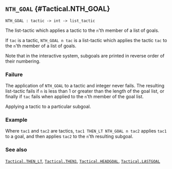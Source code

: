 ## `NTH_GOAL` {#Tactical.NTH_GOAL}


```
NTH_GOAL : tactic -> int -> list_tactic
```



The list-tactic which applies a tactic to the
`n`’th member of a list of goals.


If `tac` is a tactic, `NTH_GOAL n tac` is a
list-tactic which applies the tactic `tac` to the
`n`’th member of a list of goals.

Note that in the interactive system,
subgoals are printed in reverse order of their numbering.

### Failure

The application of `NTH_GOAL` to a tactic and integer never fails.
The resulting list-tactic fails if `n` is less than 1 or greater than the
length of the goal list,
or finally if `tac` fails when applied to the `n`’th member of the goal list.


Applying a tactic to a particular subgoal.

### Example

Where `tac1` and `tac2` are tactics, `tac1 THEN_LT NTH_GOAL n tac2`
applies `tac1` to a goal, and then applies `tac2` to the `n`’th resulting
subgoal.

### See also

[`Tactical.THEN_LT`](#Tactical.THEN_LT), [`Tactical.THEN1`](#Tactical.THEN1), [`Tactical.HEADGOAL`](#Tactical.HEADGOAL), [`Tactical.LASTGOAL`](#Tactical.LASTGOAL)

